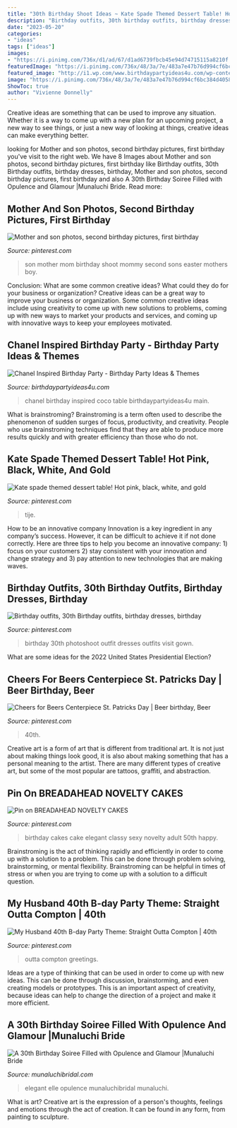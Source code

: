 ```yaml
---
title: "30th Birthday Shoot Ideas ~ Kate Spade Themed Dessert Table! Hot Pink, Black, White, And Gold"
description: "Birthday outfits, 30th birthday outfits, birthday dresses, birthday"
date: "2023-05-20"
categories:
- "ideas"
tags: ["ideas"]
images:
- "https://i.pinimg.com/736x/d1/ad/67/d1ad6739fbcb45e94d74715115a8210f.jpg"
featuredImage: "https://i.pinimg.com/736x/48/3a/7e/483a7e47b76d994cf6bc384d40582301--mothers-day-photo-shoot-sons-mother-and-son-photo-ideas.jpg"
featured_image: "http://i1.wp.com/www.birthdaypartyideas4u.com/wp-content/uploads/2015/12/COCO-Chanel-inspired-birthday-party-main-table.jpg"
image: "https://i.pinimg.com/736x/48/3a/7e/483a7e47b76d994cf6bc384d40582301--mothers-day-photo-shoot-sons-mother-and-son-photo-ideas.jpg"
ShowToc: true
author: "Vivienne Donnelly"
---
```



Creative ideas are something that can be used to improve any situation. Whether it is a way to come up with a new plan for an upcoming project, a new way to see things, or just a new way of looking at things, creative ideas can make everything better.

	

		
looking for Mother and son photos, second birthday pictures, first birthday you've visit to the right web. We have 8 Images about Mother and son photos, second birthday pictures, first birthday like Birthday outfits, 30th Birthday outfits, birthday dresses, birthday, Mother and son photos, second birthday pictures, first birthday and also A 30th Birthday Soiree Filled with Opulence and Glamour |Munaluchi Bride. Read more:
		
    
## Mother And Son Photos, Second Birthday Pictures, First Birthday

<img loading=lazy src="https://i.pinimg.com/736x/48/3a/7e/483a7e47b76d994cf6bc384d40582301--mothers-day-photo-shoot-sons-mother-and-son-photo-ideas.jpg" onerror="this.onerror=null;this.src='https://tse3.mm.bing.net/th?id=OIP.yeQsQv7VcHpX34mfLeLx0QHaLF&amp;pid=15.1';" alt="Mother and son photos, second birthday pictures, first birthday">

_Source: pinterest.com_

>son mother mom birthday shoot mommy second sons easter mothers boy. 

	

Conclusion: What are some common creative ideas? What could they do for your business or organization?
Creative ideas can be a great way to improve your business or organization. Some common creative ideas include using creativity to come up with new solutions to problems, coming up with new ways to market your products and services, and coming up with innovative ways to keep your employees motivated.

    
## Chanel Inspired Birthday Party - Birthday Party Ideas &amp; Themes

<img loading=lazy src="http://i1.wp.com/www.birthdaypartyideas4u.com/wp-content/uploads/2015/12/COCO-Chanel-inspired-birthday-party-main-table.jpg" onerror="this.onerror=null;this.src='https://tse3.mm.bing.net/th?id=OIP.0JLhtFl6pXbGQN6hUUCkrQHaJ4&amp;pid=15.1';" alt="Chanel Inspired Birthday Party - Birthday Party Ideas &amp; Themes">

_Source: birthdaypartyideas4u.com_

>chanel birthday inspired coco table birthdaypartyideas4u main. 

	

What is brainstroming?
Brainstroming is a term often used to describe the phenomenon of sudden surges of focus, productivity, and creativity. People who use brainstroming techniques find that they are able to produce more results quickly and with greater efficiency than those who do not.

    
## Kate Spade Themed Dessert Table! Hot Pink, Black, White, And Gold

<img loading=lazy src="https://i.pinimg.com/736x/c9/c6/68/c9c668102e4279b7f0a515ade3469438.jpg" onerror="this.onerror=null;this.src='https://tse3.mm.bing.net/th?id=OIP._21NUkjGJflJXq7KmTc7iwHaJ3&amp;pid=15.1';" alt="Kate spade themed dessert table! Hot pink, black, white, and gold">

_Source: pinterest.com_

>tije. 

	

How to be an innovative company
Innovation is a key ingredient in any company’s success. However, it can be difficult to achieve it if not done correctly. Here are three tips to help you become an innovative company: 1) focus on your customers 2) stay consistent with your innovation and change strategy and 3) pay attention to new technologies that are making waves.

    
## Birthday Outfits, 30th Birthday Outfits, Birthday Dresses, Birthday

<img loading=lazy src="https://i.pinimg.com/736x/d1/ad/67/d1ad6739fbcb45e94d74715115a8210f.jpg" onerror="this.onerror=null;this.src='https://tse4.mm.bing.net/th?id=OIP.kHb2DszSn6byaaJsfY-QKgHaLV&amp;pid=15.1';" alt="Birthday outfits, 30th Birthday outfits, birthday dresses, birthday">

_Source: pinterest.com_

>birthday 30th photoshoot outfit dresses outfits visit gown. 

	

What are some ideas for the 2022 United States Presidential Election?

    
## Cheers For Beers Centerpiece St. Patricks Day | Beer Birthday, Beer

<img loading=lazy src="https://i.pinimg.com/736x/f3/4c/67/f34c67bd15ac248911ef7a91b2b760f3.jpg" onerror="this.onerror=null;this.src='https://tse2.mm.bing.net/th?id=OIP.D75buEjYsxsY0UnwUUa59wHaJ3&amp;pid=15.1';" alt="Cheers for Beers Centerpiece St. Patricks Day | Beer birthday, Beer">

_Source: pinterest.com_

>40th. 

	

Creative art is a form of art that is different from traditional art. It is not just about making things look good, it is also about making something that has a personal meaning to the artist. There are many different types of creative art, but some of the most popular are tattoos, graffiti, and abstraction.

    
## Pin On BREADAHEAD NOVELTY CAKES

<img loading=lazy src="https://i.pinimg.com/736x/00/48/20/004820fa67807ee9258c5b57c01ed5e1--elegant-birthday-cake-for-women-elegant-birthday-cakes.jpg" onerror="this.onerror=null;this.src='https://tse4.mm.bing.net/th?id=OIP.7HjZiO8xTlexLQhJn3uTgAHaJ4&amp;pid=15.1';" alt="Pin on BREADAHEAD NOVELTY CAKES">

_Source: pinterest.com_

>birthday cakes cake elegant classy sexy novelty adult 50th happy. 

	

Brainstroming is the act of thinking rapidly and efficiently in order to come up with a solution to a problem. This can be done through problem solving, brainstorming, or mental flexibility. Brainstroming can be helpful in times of stress or when you are trying to come up with a solution to a difficult question.

    
## My Husband 40th B-day Party Theme: Straight Outta Compton | 40th

<img loading=lazy src="https://i.pinimg.com/736x/5d/09/81/5d0981aebf91af9efff623a35f839fd3.jpg" onerror="this.onerror=null;this.src='https://tse3.mm.bing.net/th?id=OIP.UU31F5zComVKZU3vu3HpvAHaK8&amp;pid=15.1';" alt="My Husband 40th B-day Party Theme: Straight Outta Compton | 40th">

_Source: pinterest.com_

>outta compton greetings. 

	

Ideas are a type of thinking that can be used in order to come up with new ideas. This can be done through discussion, brainstorming, and even creating models or prototypes. This is an important aspect of creativity, because ideas can help to change the direction of a project and make it more efficient.

    
## A 30th Birthday Soiree Filled With Opulence And Glamour |Munaluchi Bride

<img loading=lazy src="http://www.munaluchibridal.com/wp-content/uploads/2014/12/celebrations_30th_Birthday_Black_Gold_-Decor044.jpg" onerror="this.onerror=null;this.src='https://tse4.mm.bing.net/th?id=OIP.jfiVytIyuhV6qkSGl80QngHaLH&amp;pid=15.1';" alt="A 30th Birthday Soiree Filled with Opulence and Glamour |Munaluchi Bride">

_Source: munaluchibridal.com_

>elegant elle opulence munaluchibridal munaluchi. 

	

What is art?
Creative art is the expression of a person's thoughts, feelings and emotions through the act of creation. It can be found in any form, from painting to sculpture.


